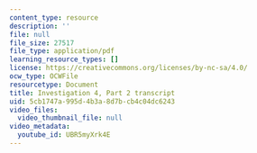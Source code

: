 ```yaml
---
content_type: resource
description: ''
file: null
file_size: 27517
file_type: application/pdf
learning_resource_types: []
license: https://creativecommons.org/licenses/by-nc-sa/4.0/
ocw_type: OCWFile
resourcetype: Document
title: Investigation 4, Part 2 transcript
uid: 5cb1747a-995d-4b3a-8d7b-cb4c04dc6243
video_files:
  video_thumbnail_file: null
video_metadata:
  youtube_id: UBR5myXrk4E
---
```

